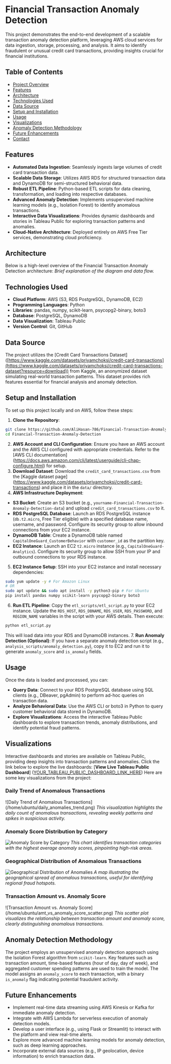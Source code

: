 # Financial Transaction Anomaly Detection
This project demonstrates the end-to-end development of a scalable transaction
anomaly detection platform, leveraging AWS cloud services for data ingestion,
storage, processing, and analysis. It aims to identify fraudulent or unusual
credit card transactions, providing insights crucial for financial institutions.

## Table of Contents
- [Project Overview](#project-overview)
- [Features](#features)
- [Architecture](#architecture)
- [Technologies Used](#technologies-used)
- [Data Source](#data-source)
- [Setup and Installation](#setup-and-installation)
- [Usage](#usage)
- [Visualizations](#visualizations)
- [Anomaly Detection Methodology](#anomaly-detection-methodology)
- [Future Enhancements](#future-enhancements)
- [Contact](#contact)

## Features
- **Automated Data Ingestion**: Seamlessly ingests large volumes of credit card
transaction data.
- **Scalable Data Storage**: Utilizes AWS RDS for structured transaction data
and DynamoDB for semi-structured behavioral data.
- **Robust ETL Pipeline**: Python-based ETL scripts for data cleaning,
transformation, and loading into respective databases.
- **Advanced Anomaly Detection**: Implements unsupervised machine learning
models (e.g., Isolation Forest) to identify anomalous transactions.
- **Interactive Data Visualizations**: Provides dynamic dashboards and stories
in Tableau Public for exploring transaction patterns and anomalies.
- **Cloud-Native Architecture**: Deployed entirely on AWS Free Tier services,
demonstrating cloud proficiency.

## Architecture
Below is a high-level overview of the Financial Transaction Anomaly Detection architecture:
*Brief explanation of the diagram and data flow.*

## Technologies Used
- **Cloud Platform**: AWS (S3, RDS PostgreSQL, DynamoDB, EC2)
- **Programming Languages**: Python
- **Libraries**: pandas, numpy, scikit-learn, psycopg2-binary, boto3
- **Database**: PostgreSQL, DynamoDB
- **Data Visualization**: Tableau Public
- **Version Control**: Git, GitHub

## Data Source
The project utilizes the [Credit Card Transactions Dataset]
([https://www.kaggle.com/datasets/priyamchoksi/credit-card-transactions](https://www.kaggle.com/datasets/priyamchoksi/credit-card-transactions-dataset?resource=download)) from
Kaggle, an anonymized dataset simulating real-world transaction patterns. This
dataset provides rich features essential for financial analysis and anomaly
detection.

## Setup and Installation
To set up this project locally and on AWS, follow these steps:
1. **Clone the Repository**:
```bash
git clone https://github.com/AliHasan-786/Financial-Transaction-Anomaly-Detection.git
cd Financial-Transaction-Anomaly-Detection
```
2. **AWS Account and CLI Configuration**:
Ensure you have an AWS account and the AWS CLI configured with appropriate
credentials. Refer to the [AWS CLI documentation]
(https://docs.aws.amazon.com/cli/latest/userguide/cli-chap-configure.html) for
setup.
3. **Download Dataset**:
Download the `credit_card_transactions.csv` from the [Kaggle dataset page]
(https://www.kaggle.com/datasets/priyamchoksi/credit-card-transactions) and
place it in the `data/` directory.
4. **AWS Infrastructure Deployment**:
* **S3 Bucket**: Create an S3 bucket (e.g., `yourname-Financial-Transaction-Anomaly-Detection-data`) and upload `credit_card_transactions.csv` to it.
* **RDS PostgreSQL Database**: Launch an RDS PostgreSQL instance
(`db.t2.micro`, Free Tier eligible) with a specified database name, username,
and password. Configure its security group to allow inbound connections from
your EC2 instance.
* **DynamoDB Table**: Create a DynamoDB table named
`CapitalOneGuard_CustomerBehavior` with `customer_id` as the partition key.
* **EC2 Instance**: Launch an EC2 `t2.micro` instance (e.g.,
`CapitalOneGuard-Analytics`). Configure its security group to allow SSH from
your IP and outbound connections to your RDS instance.
5. **EC2 Instance Setup**:
SSH into your EC2 instance and install necessary dependencies:
```bash
sudo yum update -y # For Amazon Linux
# OR
sudo apt update && sudo apt install -y python3-pip # For Ubuntu
pip install pandas numpy scikit-learn psycopg2-binary boto3
```
6. **Run ETL Pipeline**:
Copy the `etl_scripts/etl_script.py` to your EC2 instance. Update the
`RDS_HOST`, `RDS_DBNAME`, `RDS_USER`, `RDS_PASSWORD`, and `REGION_NAME`
variables in the script with your AWS details. Then execute:
```bash
python etl_script.py
```
This will load data into your RDS and DynamoDB instances.
7. **Run Anomaly Detection (Optional)**:
If you have a separate anomaly detection script (e.g.,
`analysis_scripts/anomaly_detection.py`), copy it to EC2 and run it to generate
`anomaly_score` and `is_anomaly` fields.

## Usage
Once the data is loaded and processed, you can:
- **Query Data**: Connect to your RDS PostgreSQL database using SQL clients
(e.g., DBeaver, pgAdmin) to perform ad-hoc queries on transaction data.
- **Analyze Behavioral Data**: Use the AWS CLI or boto3 in Python to query
customer behavioral data stored in DynamoDB.
- **Explore Visualizations**: Access the interactive Tableau Public dashboards
to explore transaction trends, anomaly distributions, and identify potential
fraud patterns.

## Visualizations
Interactive dashboards and stories are available on Tableau Public, providing
deep insights into transaction patterns and anomalies. Click the link below to
explore the live dashboards:
[**View Live Tableau Public Dashboard**]
([YOUR_TABLEAU_PUBLIC_DASHBOARD_LINK_HERE](https://public.tableau.com/views/FinancialTransactionAnomalyDetection/Dashboard1?:language=en-GB&:sid=&:redirect=auth&:display_count=n&:origin=viz_share_link))
Here are some key visualizations from the project:
### Daily Trend of Anomalous Transactions
![Daily Trend of Anomalous Transactions]
(/home/ubuntu/daily_anomalies_trend.png)
*This visualization highlights the daily count of anomalous transactions,
revealing weekly patterns and spikes in suspicious activity.*
### Anomaly Score Distribution by Category
![Anomaly Score by Category](/home/ubuntu/anomaly_score_by_category.png)
*This chart identifies transaction categories with the highest average anomaly
scores, pinpointing high-risk areas.*
### Geographical Distribution of Anomalous Transactions
![Geographical Distribution of Anomalies](/home/ubuntu/anomalies_by_state.png)
*A map illustrating the geographical spread of anomalous transactions, useful
for identifying regional fraud hotspots.*
### Transaction Amount vs. Anomaly Score
![Transaction Amount vs. Anomaly Score]
(/home/ubuntu/amt_vs_anomaly_score_scatter.png)
*This scatter plot visualizes the relationship between transaction amount and
anomaly score, clearly distinguishing anomalous transactions.*

## Anomaly Detection Methodology
The project employs an unsupervised anomaly detection approach using the
Isolation Forest algorithm from `scikit-learn`. Key features such as
transaction amount, time-based features (hour of day, day of week), and
aggregated customer spending patterns are used to train the model. The model
assigns an `anomaly_score` to each transaction, with a binary `is_anomaly` flag
indicating potential fraudulent activity.

## Future Enhancements
- Implement real-time data streaming using AWS Kinesis or Kafka for immediate
anomaly detection.
- Integrate with AWS Lambda for serverless execution of anomaly detection
models.
- Develop a user interface (e.g., using Flask or Streamlit) to interact with
the platform and view real-time alerts.
- Explore more advanced machine learning models for anomaly detection, such as
deep learning approaches.
- Incorporate external data sources (e.g., IP geolocation, device information)
to enrich transaction data.
